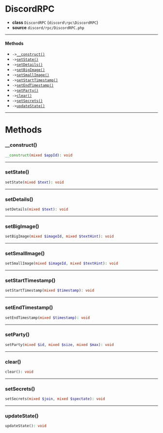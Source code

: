 # DiscordRPC

- **class** `DiscordRPC` (`discord\rpc\DiscordRPC`)
- **source** `discord/rpc/DiscordRPC.php`

---

#### Methods

- `->`[`__construct()`](#method-__construct)
- `->`[`setState()`](#method-setstate)
- `->`[`setDetails()`](#method-setdetails)
- `->`[`setBigImage()`](#method-setbigimage)
- `->`[`setSmallImage()`](#method-setsmallimage)
- `->`[`setStartTimestamp()`](#method-setstarttimestamp)
- `->`[`setEndTimestamp()`](#method-setendtimestamp)
- `->`[`setParty()`](#method-setparty)
- `->`[`clear()`](#method-clear)
- `->`[`setSecrets()`](#method-setsecrets)
- `->`[`updateState()`](#method-updatestate)

---
# Methods

<a name="method-__construct"></a>

### __construct()
```php
__construct(mixed $appId): void
```

---

<a name="method-setstate"></a>

### setState()
```php
setState(mixed $text): void
```

---

<a name="method-setdetails"></a>

### setDetails()
```php
setDetails(mixed $text): void
```

---

<a name="method-setbigimage"></a>

### setBigImage()
```php
setBigImage(mixed $imageId, mixed $textHint): void
```

---

<a name="method-setsmallimage"></a>

### setSmallImage()
```php
setSmallImage(mixed $imageId, mixed $textHint): void
```

---

<a name="method-setstarttimestamp"></a>

### setStartTimestamp()
```php
setStartTimestamp(mixed $timestamp): void
```

---

<a name="method-setendtimestamp"></a>

### setEndTimestamp()
```php
setEndTimestamp(mixed $timestamp): void
```

---

<a name="method-setparty"></a>

### setParty()
```php
setParty(mixed $id, mixed $size, mixed $max): void
```

---

<a name="method-clear"></a>

### clear()
```php
clear(): void
```

---

<a name="method-setsecrets"></a>

### setSecrets()
```php
setSecrets(mixed $join, mixed $spectate): void
```

---

<a name="method-updatestate"></a>

### updateState()
```php
updateState(): void
```